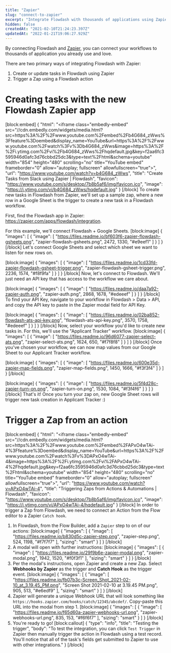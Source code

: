 ```yaml
---
title: "Zapier"
slug: "connect-to-zapier"
excerpt: "Integrate Flowdash with thousands of applications using Zapier"
hidden: false
createdAt: "2021-02-10T21:24:23.397Z"
updatedAt: "2022-01-21T19:06:27.929Z"
---
```

By connecting Flowdash and [Zapier](https://zapier.com/apps/flowdash/integrations), you can connect your workflows to thousands of application you already use and love. 

There are two primary ways of integrating Flowdash with Zapier:

1. Create or update tasks in Flowdash using Zapier
2. Trigger a Zap using a Flowdash action

# Creating tasks with the new Flowdash Zapier app
[block:embed]
{
  "html": "<iframe class=\"embedly-embed\" src=\"//cdn.embedly.com/widgets/media.html?src=https%3A%2F%2Fwww.youtube.com%2Fembed%2Fb4G684_zWws%3Ffeature%3Doembed&display_name=YouTube&url=https%3A%2F%2Fwww.youtube.com%2Fwatch%3Fv%3Db4G684_zWws&image=https%3A%2F%2Fi.ytimg.com%2Fvi%2Fb4G684_zWws%2Fhqdefault.jpg&key=f2aa6fc3595946d0afc3d76cbbd25dc3&type=text%2Fhtml&schema=youtube\" width=\"854\" height=\"480\" scrolling=\"no\" title=\"YouTube embed\" frameborder=\"0\" allow=\"autoplay; fullscreen\" allowfullscreen=\"true\"></iframe>",
  "url": "https://www.youtube.com/watch?v=b4G684_zWws",
  "title": "Create Tasks from Slack using Zapier | Flowdash",
  "favicon": "https://www.youtube.com/s/desktop/7b8b5af6/img/favicon.ico",
  "image": "https://i.ytimg.com/vi/b4G684_zWws/hqdefault.jpg"
}
[/block]
To create new tasks in Flowdash from Zapier, we'll set up a sample zap, where a new row in a Google Sheet is the trigger to create a new task in a Flowdash workflow.

First, find the Flowdash app in Zapier: https://zapier.com/apps/flowdash/integration.

For this example, we'll connect Flowdash + Google Sheets. 
[block:image]
{
  "images": [
    {
      "image": [
        "https://files.readme.io/bf603f6-zapier-flowdash-gsheets.png",
        "zapier-flowdash-gsheets.png",
        2472,
        1330,
        "#e9eef1"
      ]
    }
  ]
}
[/block]
Let's connect Google Sheets and select which sheet we want to listen for new rows on.

[block:image]
{
  "images": [
    {
      "image": [
        "https://files.readme.io/1cd33fd-zapier-flowdash-gsheet-trigger.png",
        "zapier-flowdash-gsheet-trigger.png",
        2236,
        1574,
        "#f8f9fa"
      ]
    }
  ]
}
[/block]
Now, let's connect to Flowdash. We'll just need an API key that has access to the workflow we care about. 

[block:image]
{
  "images": [
    {
      "image": [
        "https://files.readme.io/daa7a92-zapier-auth.png",
        "zapier-auth.png",
        2868,
        1678,
        "#edeeef"
      ]
    }
  ]
}
[/block]
To find your API Key, navigate to your workflow in Flowdash > Data > API, and copy the API key to paste in the Zapier modal field for API Key.

[block:image]
{
  "images": [
    {
      "image": [
        "https://files.readme.io/02ba852-flowdash-ats-api-key.png",
        "flowdash-ats-api-key.png",
        3570,
        1758,
        "#edeeef"
      ]
    }
  ]
}
[/block]
Now, select your workflow you'd like to create new tasks in. For this, we'll use the "Applicant Tracker" workflow.
[block:image]
{
  "images": [
    {
      "image": [
        "https://files.readme.io/96d6077-zapier-select-ats.png",
        "zapier-select-ats.png",
        1624,
        650,
        "#f7f8f8"
      ]
    }
  ]
}
[/block]
Once you've chosen your workflow, we can now map values from our Google Sheet to our Applicant Tracker workflow.


[block:image]
{
  "images": [
    {
      "image": [
        "https://files.readme.io/600e35d-zapier-map-fields.png",
        "zapier-map-fields.png",
        1450,
        1666,
        "#f3f3f4"
      ]
    }
  ]
}
[/block]

[block:image]
{
  "images": [
    {
      "image": [
        "https://files.readme.io/5f4d28c-zapier-turn-on.png",
        "zapier-turn-on.png",
        1530,
        1084,
        "#f3f4f6"
      ]
    }
  ]
}
[/block]
That's it! Once you turn your zap on, new Google Sheet rows will trigger new task creation in Applicant Tracker :) 


# Trigger a Zap from an action
[block:embed]
{
  "html": "<iframe class=\"embedly-embed\" src=\"//cdn.embedly.com/widgets/media.html?src=https%3A%2F%2Fwww.youtube.com%2Fembed%2FAPxO4wTAi-4%3Ffeature%3Doembed&display_name=YouTube&url=https%3A%2F%2Fwww.youtube.com%2Fwatch%3Fv%3DAPxO4wTAi-4&image=https%3A%2F%2Fi.ytimg.com%2Fvi%2FAPxO4wTAi-4%2Fhqdefault.jpg&key=f2aa6fc3595946d0afc3d76cbbd25dc3&type=text%2Fhtml&schema=youtube\" width=\"854\" height=\"480\" scrolling=\"no\" title=\"YouTube embed\" frameborder=\"0\" allow=\"autoplay; fullscreen\" allowfullscreen=\"true\"></iframe>",
  "url": "https://www.youtube.com/watch?v=APxO4wTAi-4",
  "title": "Triggering Zaps from Actions & Automations | Flowdash",
  "favicon": "https://www.youtube.com/s/desktop/7b8b5af6/img/favicon.ico",
  "image": "https://i.ytimg.com/vi/APxO4wTAi-4/hqdefault.jpg"
}
[/block]
In order to trigger a Zap from Flowdash, we need to connect an Action from the Flow editor to a Zapier `Catch hook`.

1. In Flowdash, from the Flow Builder, add a `Zapier` step to on of our actions:
[block:image]
{
  "images": [
    {
      "image": [
        "https://files.readme.io/b830d5c-zapier-step.png",
        "zapier-step.png",
        524,
        1198,
        "#f7f7f7"
      ],
      "sizing": "smart"
    }
  ]
}
[/block]
2. A modal will open with further instructions:
[block:image]
{
  "images": [
    {
      "image": [
        "https://files.readme.io/29f9b6e-zapier-modal.png",
        "zapier-modal.png",
        1942,
        1520,
        "#f0f3f1"
      ],
      "sizing": "smart"
    }
  ]
}
[/block]
3. Per the modal's instructions, open Zapier and create a new Zap. Select **Webhooks by Zapier** as the trigger and **Catch Hook** as the trigger event. 
[block:image]
{
  "images": [
    {
      "image": [
        "https://files.readme.io/fb07b3c-Screen_Shot_2021-02-10_at_3.19.45_PM.png",
        "Screen Shot 2021-02-10 at 3.19.45 PM.png",
        905,
        513,
        "#e6edf9"
      ],
      "sizing": "smart"
    }
  ]
}
[/block]
4. Zapier will generate a unique Webhook URL that will look something like `https://hooks.zapier.com/hooks/catch/12345/abcdef/`. Copy-paste this URL into the modal from step 1.
[block:image]
{
  "images": [
    {
      "image": [
        "https://files.readme.io/f65d60a-zapier-webhooks-url.png",
        "zapier-webhooks-url.png",
        835,
        153,
        "#f6f6f7"
      ],
      "sizing": "smart"
    }
  ]
}
[/block]
5. You're ready to go!
[block:callout]
{
  "type": "info",
  "title": "Testing the trigger",
  "body": "To test the integration, you can click `Test Trigger` in Zapier then manually trigger the action in Flowdash using a test record. You'll notice that all of the task's fields get submitted to Zapier to use with other integrations."
}
[/block]